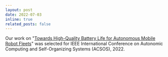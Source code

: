 ```yaml
---
layout: post
date: 2022-07-03
inline: true
related_posts: false
---
```


Our work on "<a href='https://ieeexplore.ieee.org/document/9935008'>Towards High-Quality Battery Life for Autonomous Mobile Robot Fleets</a>" was selected for IEEE International Conference on Autonomic Computing and Self-Organizing Systems (ACSOS), 2022.
